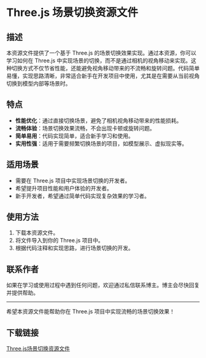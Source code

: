 # Three.js 场景切换资源文件

## 描述

本资源文件提供了一个基于 Three.js 的场景切换效果实现。通过本资源，你可以学习如何在 Three.js 中实现场景的切换，而不是通过相机的视角移动来实现。这种切换方式不仅节省性能，还能避免视角移动带来的不流畅和旋转问题。代码简单易懂，实现思路清晰，非常适合新手在开发项目中使用，尤其是在需要从当前视角切换到模型内部等场景时。

## 特点

- **性能优化**：通过直接切换场景，避免了相机视角移动带来的性能损耗。
- **流畅体验**：场景切换效果流畅，不会出现卡顿或旋转问题。
- **简单易用**：代码实现简单，适合新手学习和使用。
- **实用性强**：适用于需要频繁切换场景的项目，如模型展示、虚拟现实等。

## 适用场景

- 需要在 Three.js 项目中实现场景切换的开发者。
- 希望提升项目性能和用户体验的开发者。
- 新手开发者，希望通过简单代码实现复杂效果的学习者。

## 使用方法

1. 下载本资源文件。
2. 将文件导入到你的 Three.js 项目中。
3. 根据代码注释和实现思路，进行场景切换的开发。

## 联系作者

如果在学习或使用过程中遇到任何问题，欢迎通过私信联系博主。博主会尽快回复并提供帮助。

---

希望本资源文件能帮助你在 Three.js 项目中实现流畅的场景切换效果！

## 下载链接

[Three.js场景切换资源文件](https://pan.quark.cn/s/cec993c92641)